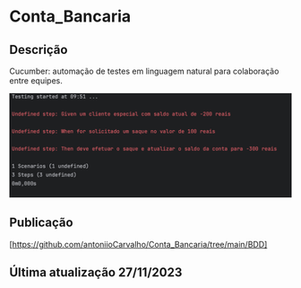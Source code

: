 # Conta_Bancaria

## Descrição
Cucumber: automação de testes em linguagem natural para colaboração entre equipes.

![Funcionamento](cucumber.png)

## Publicação
[https://github.com/antoniioCarvalho/Conta_Bancaria/tree/main/BDD]

## Última atualização 27/11/2023
